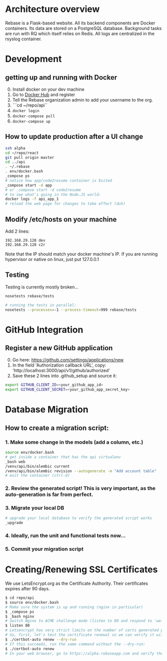 # Architecture overview
Rebase is a Flask-based website.
All its backend components are Docker containers.
Its data are stored on a PostgreSQL database.
Background tasks are run with RQ which itself relies on Redis.
All logs are centralized in the rsyslog container.


# Development
## getting up and running with Docker
0. Install docker on your dev machine
1. Go to [Docker Hub](https://hub.docker.com) and register
2. Tell the Rebase organization admin to add your username to the org.
3. ```cd ~/repo/api``
4. ```docker login```
5. ```docker-compose pull```
6. ```docker-compose up```

## How to update production after a UI change
```bash
ssh alpha
cd ~/repo/react
git pull origin master
cd ../api
. ~/.rebase
. env/docker.bash
_compose ps
# notice how app/code2resume container is Exited
_compose start -d app
# or _compose start -d code2resume
# to see what's going in the Node.JS world:
docker logs -f api_app_1 
# reload the web page for changes to take effect (duh)
```
## Modify /etc/hosts on your machine
Add 2 lines:
```
192.168.29.128 dev
192.168.29.128 c2r
```
Note that the IP should match your docker machine's IP.
If you are running hypervisor or native on linux, just put 127.0.0.1

## Testing
Testing is currently mostly broken...

```bash
nosetests rebase/tests

# running the tests in parallel:
nosetests --processes=-1 --process-timeout=999 rebase/tests
```
# GitHub Integration
## Register a new GitHub application
0. Go here: https://github.com/settings/applications/new
1. In the field 'Authorization callback URL', copy: 'http://localhost:3000/api/v1/github/authorized'
2. Save these 2 lines into .github_setup and source it:
```bash
export GITHUB_CLIENT_ID=<your_github_app_id>
export GITHUB_CLIENT_SECRET=<your_github_app_secret_key>
```

# Database Migration
## How to create a migration script:
### 1. Make some change in the models (add a column, etc.)
```bash
source env/docker.bash
# get inside a container that has the api virtualenv
_bash web
/venv/api/bin/alembic current
/venv/api/bin/alembic revision --autogenerate -m "Add account table"
# exit the container (ctrl-d)
```
### 2. Review the generated script! This is very important, as the auto-generation is far from perfect.
### 3. Migrate your local DB
```bash
# upgrade your local database to verify the generated script works
_upgrade
```
### 4. Ideally, run the unit and functional tests now...
### 5. Commit your migration script

# Creating/Renewing SSL Certificates
We use LetsEncrypt.org as the Certificate Authority.
Their certificates expires after 90 days.

```bash
$ cd repo/api
$ source env/docker.bash
# Make sure the system is up and running (nginx in particular)
$ _compose ps
$ _bash nginx
# Switch Nginx to ACME challenge mode (listen to 80 and respond to 'well-known ACME challenge'
$ listen 80
# Letsencrypt has very strict limits on the number of certs generated per day for one domain.
# So, first, let's test the certificate renewal so we can verify it will work without hurting our rate limit.
$ ./certbot-auto renew --dry-run
# If this succeeds, run the same command without the --dry-run:
$ ./certbot-auto renew
# In your web browser, go to https://alpha.rebaseapp.com and verify the certificate expiration date (today+90days).
```

